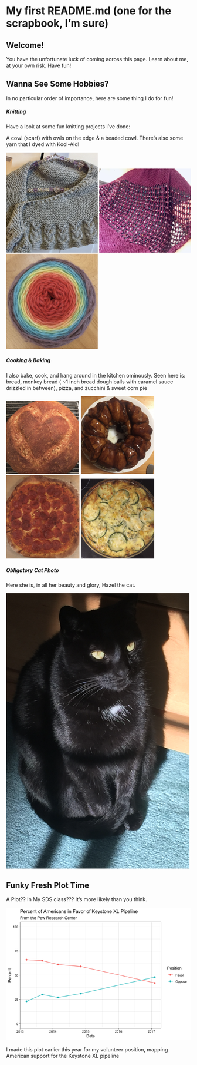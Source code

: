 My first README.md (one for the scrapbook, I’m sure)
================

## Welcome!

You have the unfortunate luck of coming across this page. Learn about
me, at your own risk. Have fun!

## Wanna See Some Hobbies?

In no particular order of importance, here are some thing I do for fun!

##### Knitting

Have a look at some fun knitting projects I’ve done:

A cowl (scarf) with owls on the edge & a beaded cowl. There’s also some
yarn that I dyed with Kool-Aid!

<img src="README_files/owl_cowl.png" width="250" />
<img src="README_files/jewel_cowl.png" width="250" />
<img src="README_files/rainbow_yarn.png" width="250" />

##### Cooking & Baking

I also bake, cook, and hang around in the kitchen ominously. Seen here
is: bread, monkey bread ( \~1 inch bread dough balls with caramel sauce
drizzled in between), pizza, and zucchini & sweet corn pie

<img src="README_files/bread.png" width="200" />
<img src="README_files/monkey_bread.png" width="200" />
<img src="README_files/pizza.png" width="200" />
<img src="README_files/zucc_pie.png" width="200" />

##### Obligatory Cat Photo

Here she is, in all her beauty and glory, Hazel the cat.

<img src="README_files/Hazel.png" width="500" />

## Funky Fresh Plot Time

A Plot?? In My SDS class??? It’s more likely than you think.

![](README_files/figure-gfm/pressure-1.png)<!-- -->

I made this plot earlier this year for my volunteer position, mapping
American support for the Keystone XL pipeline
